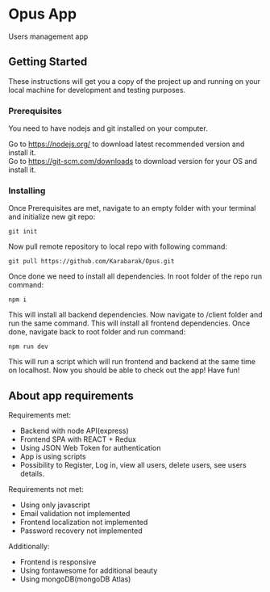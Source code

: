 # Opus App

Users management app

## Getting Started

These instructions will get you a copy of the project up and running on your local machine for development and testing purposes.

### Prerequisites

You need to have nodejs and git installed on your computer.

Go to https://nodejs.org/ to download latest recommended version and install it.  
Go to https://git-scm.com/downloads to download version for your OS and install it.



### Installing

Once Prerequisites are met, navigate to an empty folder with your terminal and initialize new git repo:
```
git init
```
Now pull remote repository to local repo with following command:
```
git pull https://github.com/Karabarak/Opus.git
```
Once done we need to install all dependencies. In root folder of the repo run command:
```
npm i
```
This will install all backend dependencies. Now navigate to /client folder and run the same command.
This will install all frontend dependencies. Once done, navigate back to root folder and run command:
```
npm run dev
```
This will run a script which will run frontend and backend at the same time on localhost.
Now you should be able to check out the app! Have fun!
## About app requirements
Requirements met:
* Backend with node API(express)
* Frontend SPA with REACT + Redux
* Using JSON Web Token for authentication
* App is using scripts
* Possibility to Register, Log in, view all users, delete users, see users details.

Requirements not met:
* Using only javascript
* Email validation not implemented
* Frontend localization not implemented
* Password recovery not implemented

Additionally:
* Frontend is responsive
* Using fontawesome for additional beauty
* Using mongoDB(mongoDB Atlas)
